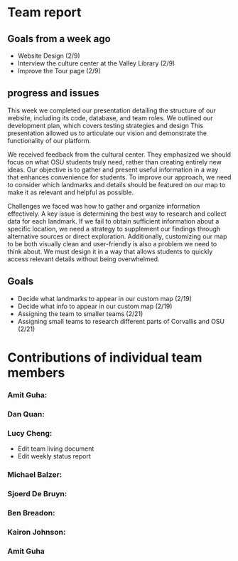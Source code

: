 # Team report

## Goals from a week ago 
- Website Design (2/9)
- Interview the culture center at the Valley Library (2/9)
- Improve the Tour page (2/9)

## progress and issues

This week we completed our presentation detailing the structure of our website, including its code, 
database, and team roles. We outlined our development plan, which covers testing strategies and design
This presentation allowed us to articulate our vision and demonstrate the functionality of our platform.

We received feedback from the cultural center. They emphasized we should focus on what OSU students truly need, 
rather than creating entirely new ideas. Our objective is to gather and present useful information in a way that enhances convenience for students. To improve our approach, 
we need to consider which landmarks and details should be featured on our map to make it as relevant and helpful as possible.

Challenges we faced was how to gather and organize information effectively. A key issue is determining the best way to research and collect data for each landmark. 
If we fail to obtain sufficient information about a specific location, we need a strategy to supplement our findings through alternative sources or direct exploration. 
Additionally, customizing our map to be both visually clean and user-friendly is also a problem we need to think about.
We must design it in a way that allows students to quickly access relevant details without being overwhelmed. 




## Goals
- Decide what landmarks to appear in our custom map (2/19)
- Decide what info to appear in our custom map (2/19)
- Assigning the team to smaller teams (2/21)
- Assigning small teams to research different parts of Corvallis and OSU (2/21)


# Contributions of individual team members

### Amit Guha:

### Dan Quan:


### Lucy Cheng:
- Edit team living document
- Edit weekly status report


### Michael Balzer:


### Sjoerd De Bruyn:



### Ben Breadon:

### Kairon Johnson:


### Amit Guha
